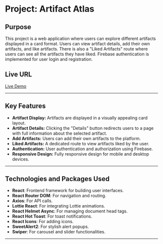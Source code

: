 # Project: Artifact Atlas 

## Purpose
This project is a web application where users can explore different artifacts displayed in a card format. Users can view artifact details, add their own artifacts, and like artifacts. There is also a "Liked Artifacts" route where users can see all the artifacts they have liked. Firebase authentication is implemented for user login and registration.

## Live URL
[Live Demo](https://artifact-atlas.web.app/)  


---

## Key Features
- **Artifact Display:** Artifacts are displayed in a visually appealing card layout.
- **Artifact Details:** Clicking the "Details" button redirects users to a page with full information about the selected artifact.
- **Add Artifacts:** Users can add their own artifacts to the platform.
- **Liked Artifacts:** A dedicated route to view artifacts liked by the user.
- **Authentication:** User authentication and authorization using Firebase.
- **Responsive Design:** Fully responsive design for mobile and desktop devices.

---

## Technologies and Packages Used
- **React**: Frontend framework for building user interfaces.
- **React Router DOM**: For navigation and routing.
- **Axios**: For API calls.
- **Lottie React**: For integrating Lottie animations.
- **React Helmet Async**: For managing document head tags.
- **React Hot Toast**: For toast notifications.
- **React Icons**: For adding icons.
- **SweetAlert2**: For stylish alert popups.
- **Swiper**: For carousel and slider functionalities.

---


